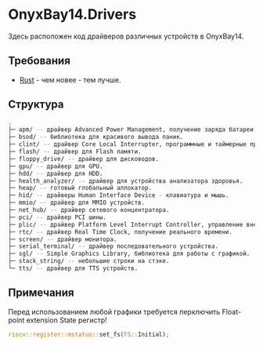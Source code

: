 # OnyxBay14.Drivers

Здесь расположен код драйверов различных устройств в OnyxBay14.

## Требования

- [Rust](https://www.rust-lang.org/tools/install) - чем новее - тем лучше.

## Структура

```sh
.
├─ apm/ -- драйвер Advanced Power Management, получение заряда батареи, выключение/перезагрузка.
├─ bsod/ -- библиотека для красивого вывода паник.
├─ clint/ -- драйвер Core Local Interrupter, программные и таймерные прерывания.
├─ flash/ -- драйвер для Flash памяти.
├─ floppy_drive/ -- драйвер для дисководов.
├─ gpu/ -- драйвер для GPU.
├─ hdd/ -- драйвер для HDD.
├─ health_analyzer/ -- драйвер для устройства анализатора здоровья.
├─ heap/ -- готовый глобальный аллокатор.
├─ hid/ -- драйверы Human Interface Device - клавиатура и мышь.
├─ mmio/ -- драйвер для MMIO устройств.
├─ net_hub/ -- драйвер сетевого концентратора.
├─ pci/ -- драйвер PCI шины.
├─ plic/ -- драйвер Platform Level Interrupt Controller, управление внешними прерываниями.
├─ rtc/ -- драйвер Real Time Clock, получение реального времени.
├─ screen/ -- драйвер монитора.
├─ serial_terminal/ -- драйвер последовательного устройства.
├─ sgl/ -- Simple Graphics Library, библиотека для работы с графикой.
├─ stack_string/ -- небольшие строки на стэке.
└─ tts/ -- драйвер для TTS устройств.
```

## Примечания

Перед использованием любой графики требуется перключить Float-point extension State регистр!

```rs
riscv::register::mstatus::set_fs(FS::Initial);
```
